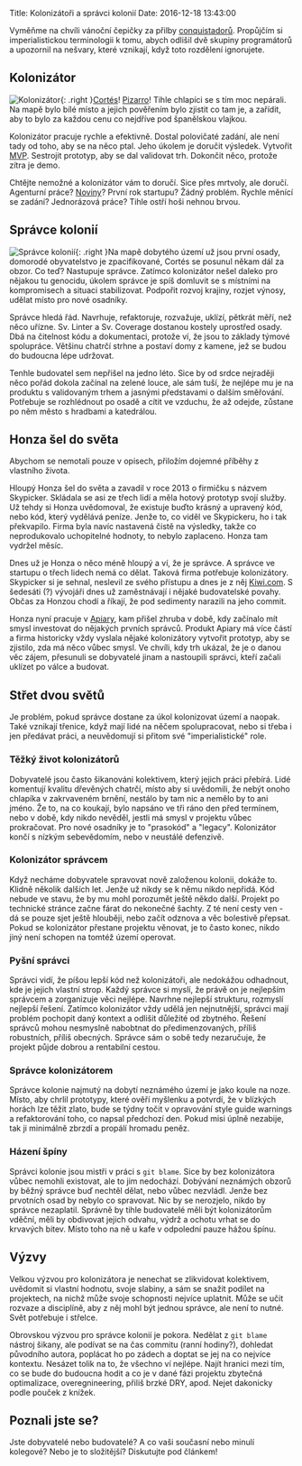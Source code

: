 Title: Kolonizátoři a správci kolonií
Date: 2016-12-18 13:43:00


Vyměňme na chvíli vánoční čepičky za přilby [conquistadorů](https://cs.wikipedia.org/wiki/Conquista). Propůjčím si imperialistickou terminologii k tomu, abych odlišil dvě skupiny programátorů a upozornil na nešvary, které vznikají, když toto rozdělení ignorujete.

## Kolonizátor

![Kolonizátor]({filename}/images/conquistador.png){: .right }[Cortés](https://cs.wikipedia.org/wiki/Hern%C3%A1n_Cort%C3%A9s)! [Pizarro](https://cs.wikipedia.org/wiki/Francisco_Pizarro)! Tihle chlapíci se s tím moc nepárali. Na mapě bylo bílé místo a jejich pověřením bylo zjistit co tam je, a zařídit, aby to bylo za každou cenu co nejdříve pod španělskou vlajkou.

Kolonizátor pracuje rychle a efektivně. Dostal polovičaté zadání, ale není tady od toho, aby se na něco ptal. Jeho úkolem je doručit výsledek. Vytvořit [MVP](https://en.wikipedia.org/wiki/Minimum_viable_product). Sestrojit prototyp, aby se dal validovat trh. Dokončit něco, protože zítra je demo.

Chtějte nemožné a kolonizátor vám to doručí. Sice přes mrtvoly, ale doručí. Agenturní práce? [Noviny](https://www.zdrojak.cz/clanky/co-se-vyvojar-nauci-v-novinach/)? První rok startupu? Žádný problém. Rychle měnící se zadání? Jednorázová práce? Tihle ostří hoši nehnou brvou.

## Správce kolonií

![Správce kolonií]({filename}/images/governor.png){: .right }Na mapě dobytého území už jsou první osady, domorodé obyvatelstvo je zpacifikované, Cortés se posunul někam dál za obzor. Co teď? Nastupuje správce. Zatímco kolonizátor nešel daleko pro nějakou tu genocidu, úkolem správce je spíš domluvit se s místními na kompromisech a situaci stabilizovat. Podpořit rozvoj krajiny, rozjet výnosy, udělat místo pro nové osadníky.

Správce hledá řád. Navrhuje, refaktoruje, rozvažuje, uklízí, pětkrát měří, než něco uřízne. Sv. Linter a Sv. Coverage dostanou kostely uprostřed osady. Dbá na čitelnost kódu a dokumentaci, protože ví, že jsou to základy týmové spolupráce. Většinu chatrčí strhne a postaví domy z kamene, jež se budou do budoucna lépe udržovat.

Tenhle budovatel sem nepřišel na jedno léto. Sice by od srdce nejraději něco pořád dokola začínal na zelené louce, ale sám tuší, že nejlépe mu je na produktu s validovaným trhem a jasnými představami o dalším směřování. Potřebuje se rozhlédnout po osadě a cítit ve vzduchu, že až odejde, zůstane po něm město s hradbami a katedrálou.

## Honza šel do světa

Abychom se nemotali pouze v opisech, přiložím dojemné příběhy z vlastního života.

Hloupý Honza šel do světa a zavadil v roce 2013 o firmičku s názvem Skypicker. Skládala se asi ze třech lidí a měla hotový prototyp svojí služby. Už tehdy si Honza uvědomoval, že existuje buďto krásný a upravený kód, nebo kód, který vydělává peníze. Jenže to, co viděl ve Skypickeru, ho i tak překvapilo. Firma byla navíc nastavená čistě na výsledky, takže co neprodukovalo uchopitelné hodnoty, to nebylo zaplaceno. Honza tam vydržel měsíc.

Dnes už je Honza o něco méně hloupý a ví, že je správce. A správce ve startupu o třech lidech nemá co dělat. Taková firma potřebuje kolonizátory. Skypicker si je sehnal, neslevil ze svého přístupu a dnes je z něj [Kiwi.com](http://kiwi.com/). S šedesáti (?) vývojáři dnes už zaměstnávají i nějaké budovatelské povahy. Občas za Honzou chodí a říkají, že pod sedimenty narazili na jeho commit.

Honza nyní pracuje v [Apiary](https://apiary.io/), kam přišel zhruba v době, kdy začínalo mít smysl investovat do nějakých prvních správců. Produkt Apiary má více částí a firma historicky vždy vyslala nějaké kolonizátory vytvořit prototyp, aby se zjistilo, zda má něco vůbec smysl. Ve chvíli, kdy trh ukázal, že je o danou věc zájem, přesunuli se dobyvatelé jinam a nastoupili správci, kteří začali uklízet po válce a budovat.

## Střet dvou světů

Je problém, pokud správce dostane za úkol kolonizovat území a naopak. Také vznikají třenice, když mají lidé na něčem spolupracovat, nebo si třeba i jen předávat práci, a neuvědomují si přitom své "imperialistické" role.

### Těžký život kolonizátorů

Dobyvatelé jsou často šikanováni kolektivem, který jejich práci přebírá. Lidé komentují kvalitu dřevěných chatrčí, místo aby si uvědomili, že nebýt onoho chlapíka v zakrvaveném brnění, nestálo by tam nic a nemělo by to ani jméno. Že to, na co koukají, bylo napsáno ve tři ráno den před termínem, nebo v době, kdy nikdo nevěděl, jestli má smysl v projektu vůbec prokračovat. Pro nové osadníky je to "prasokód" a "legacy". Kolonizátor končí s nízkým sebevědomím, nebo v neustálé defenzivě.

### Kolonizátor správcem

Když necháme dobyvatele spravovat nově založenou kolonii, dokáže to. Klidně několik dalších let. Jenže už nikdy se k němu nikdo nepřidá. Kód nebude ve stavu, že by mu mohl porozumět ještě někdo další. Projekt po technické stránce začne fárat do nekonečné šachty. Z té není cesty ven - dá se pouze sjet ještě hlouběji, nebo začít odznova a věc bolestivě přepsat. Pokud se kolonizátor přestane projektu věnovat, je to často konec, nikdo jiný není schopen na tomtéž území operovat.

### Pyšní správci

Správci vidí, že píšou lepší kód než kolonizátoři, ale nedokážou odhadnout, kde je jejich vlastní strop. Každý správce si myslí, že právě on je nejlepším správcem a zorganizuje věci nejlépe. Navrhne nejlepší strukturu, rozmyslí nejlepší řešení. Zatímco kolonizátor vždy udělá jen nejnutnější, správci mají problém pochopit daný kontext a odlišit důležité od zbytného. Řešení správců mohou nesmyslně nabobtnat do předimenzovaných, příliš robustních, příliš obecných. Správce sám o sobě tedy nezaručuje, že projekt půjde dobrou a rentabilní cestou.

### Správce kolonizátorem

Správce kolonie najmutý na dobytí neznámého území je jako koule na noze. Místo, aby chrlil prototypy, které ověří myšlenku a potvrdí, že v blízkých horách lze těžit zlato, bude se týdny točit v opravování style guide warnings a refaktorování toho, co napsal předchozí den. Pokud misi úplně nezabije, tak ji minimálně zbrzdí a propálí hromadu peněz.

### Házení špíny

Správci kolonie jsou mistři v práci s `git blame`. Sice by bez kolonizátora vůbec nemohli existovat, ale to jim nedochází. Dobývání neznámých obzorů by běžný správce buď nechtěl dělat, nebo vůbec nezvládl. Jenže bez prvotních osad by nebylo co spravovat. Nic by se nerozjelo, nikdo by správce nezaplatil. Správně by tihle budovatelé měli být kolonizátorům vděční, měli by obdivovat jejich odvahu, výdrž a ochotu vrhat se do krvavých bitev. Místo toho na ně u kafe v odpolední pauze hážou špínu.

## Výzvy

Velkou výzvou pro kolonizátora je nenechat se zlikvidovat kolektivem, uvědomit si vlastní hodnotu, svoje slabiny, a sám se snažit podílet na projektech, na nichž může svoje schopnosti nejvíce uplatnit. Může se učit rozvaze a disciplíně, aby z něj mohl být jednou správce, ale není to nutné. Svět potřebuje i střelce.

Obrovskou výzvou pro správce kolonií je pokora. Nedělat z `git blame` nástroj šikany, ale podívat se na čas commitu (ranní hodiny?), dohledat původního autora, poplácat ho po zádech a doptat se jej na co nejvíce kontextu. Nesázet tolik na to, že všechno ví nejlépe. Najít hranici mezi tím, co se bude do budoucna hodit a co je v dané fázi projektu zbytečná optimalizace, overegnineering, přiliš brzké DRY, apod. Nejet dakonicky podle pouček z knížek.

## Poznali jste se?

Jste dobyvatelé nebo budovatelé? A co vaši současní nebo minulí kolegové? Nebo je to složitější? Diskutujte pod článkem!
